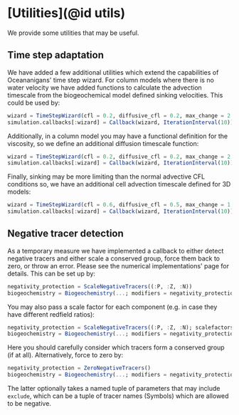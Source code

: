 # [Utilities](@id utils)

We provide some utilities that may be useful.

## Time step adaptation
We have added a few additional utilities which extend the capabilities of Oceananigans' time step wizard. For column models where there is no water velocity we have added functions to calculate the advection timescale from the biogeochemical model defined sinking velocities. This could be used by:
```julia
wizard = TimeStepWizard(cfl = 0.2, diffusive_cfl = 0.2, max_change = 2.0, min_change = 0.5, cell_advection_timescale = column_advection_timescale)
simulation.callbacks[:wizard] = Callback(wizard, IterationInterval(10))
```
Additionally, in a column model you may have a functional definition for the viscosity, so we define an additional diffusion timescale function:
```julia
wizard = TimeStepWizard(cfl = 0.2, diffusive_cfl = 0.2, max_change = 2.0, min_change = 0.5, cell_diffusion_timescale = column_diffusion_timescale, cell_advection_timescale = column_advection_timescale)
simulation.callbacks[:wizard] = Callback(wizard, IterationInterval(10))
```
Finally, sinking may be more limiting than the normal advective CFL conditions so, we have an additional cell advection timescale defined for 3D models:
```julia
wizard = TimeStepWizard(cfl = 0.6, diffusive_cfl = 0.5, max_change = 1.5, min_change = 0., cell_advection_timescale = sinking_advection_timescale)
simulation.callbacks[:wizard] = Callback(wizard, IterationInterval(10))
```

## Negative tracer detection
As a temporary measure we have implemented a callback to either detect negative tracers and either scale a conserved group, force them back to zero, or throw an error. Please see the numerical implementations' page for details. This can be set up by:
```julia
negativity_protection = ScaleNegativeTracers((:P, :Z, :N))
biogeochemistry = Biogeochemistry(...; modifiers = negativity_protection)
```
You may also pass a scale factor for each component (e.g. in case they have different redfield ratios):
```julia
negativity_protection = ScaleNegativeTracers((:P, :Z, :N); scalefactors = (1, 1, 2))
biogeochemistry = Biogeochemistry(...; modifiers = negativity_protection)
```
Here you should carefully consider which tracers form a conserved group (if at all). Alternatively, force to zero by:
```julia
negativity_protection = ZeroNegativeTracers()
biogeochemistry = Biogeochemistry(...; modifiers = negativity_protection)
```
The latter optionally takes a named tuple of parameters that may include `exclude`, which can be a tuple of tracer names (Symbols) which are allowed to be negative.
